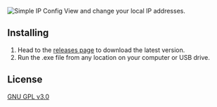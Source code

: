 ![Simple IP Config](https://raw.github.com/snappysnappydog/simple-ip-config/master/logo.png)
View and change your local IP addresses.

Installing
---
1. Head to the [releases page](https://github.com/snappysnappydog/Simple-IP-Config/releases/latest) to download the latest version.
2. Run the .exe file from any location on your computer or USB drive.

License
---
[GNU GPL v3.0](https://github.com/snappysnappydog/Simple-IP-Config/blob/master/LICENSE)
